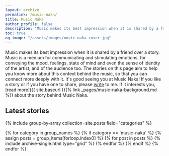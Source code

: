```yaml
---
layout: archive 
permalink: /music-naka/
title: Music Naka
author_profile: false
description: "Music makes its best impression when it is shared by a friend over a story. Music is a medium for communicating and stimulating emotions, for conveying the mood, feelings, state of mind and even the sense of identity of the artist, and of the audience too. The stories on this page aim to help you know more about this context behind the music, so that you can connect more deeply with it. It's good seeing you at Music Naka! If you like a story or if you have one to share, please write to me."
toc: true
og_image: "/assets/images/music-naka-cover.jpg"
---
```

Music makes its best impression when it is shared by a friend over a story. Music is a medium for communicating and stimulating emotions, for conveying the mood, feelings, state of mind and even the sense of identity of the artist, and of the audience too. The stories on this page aim to help you know more about this context behind the music, so that you can connect more deeply with it. It's good seeing you at Music Naka! If you like a story or if you have one to share, please [write](mailto:letters@aravindiyer.com) to me. If it interests you, [read more]({{ site.baseurl }}{% link _pages/music-naka-background.md %}) about the story behind Music Naka.

## Latest stories

<div class="grid__wrapper">
{% include group-by-array collection=site.posts field="categories" %}

{% for category in group_names %}
  {% if category == 'music-naka' %}
    {% assign posts = group_items[forloop.index0] %}
    {% for post in posts %}
      {% include archive-single.html type="grid" %}
    {% endfor %}
  {% endif %}
{% endfor %}
</div>
